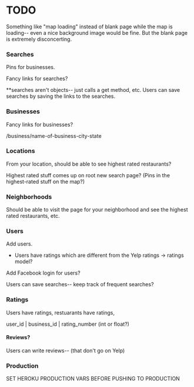 # TODO

Something like "map loading" instead of blank page while the map is loading-- even a nice background image would be fine. But the blank page is extremely disconcerting.

### Searches

Pins for businesses.

Fancy links for searches?

**searches aren't objects-- just calls a get method, etc. Users can save searches by saving the links to the searches.

### Businesses

Fancy links for businesses?

/business/name-of-business-city-state

### Locations

From your location, should be able to see highest rated restaurants? 

Highest rated stuff comes up on root new search page? (Pins in the highest-rated stuff on the map?)

### Neighborhoods

Should be able to visit the page for your neighborhood and see the highest rated restaurants, etc.

### Users


Add users.

* Users have ratings which are different from the Yelp ratings -> ratings model?

Add Facebook login for users?

Users can save searches-- keep track of frequent searches?


### Ratings

Users have ratings, restuarants have ratings, 

user_id | business_id | rating_number (int or float?)

#### Reviews?

Users can write reviews-- (that don't go on Yelp)

### Production

SET HEROKU PRODUCTION VARS BEFORE PUSHING TO PRODUCTION



